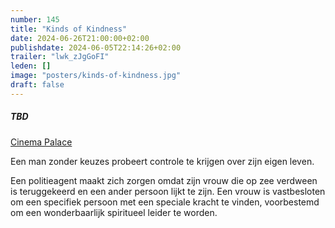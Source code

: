 ```yaml
---
number: 145
title: "Kinds of Kindness"
date: 2024-06-26T21:00:00+02:00
publishdate: 2024-06-05T22:14:26+02:00
trailer: "lwk_zJgGoFI"
leden: []
image: "posters/kinds-of-kindness.jpg"
draft: false
---
```


##### TBD

[Cinema Palace](https://cinema-palace.be/nl/film/kinds-kindness)

Een man zonder keuzes probeert controle te krijgen over zijn eigen leven.
<!--more-->
Een politieagent maakt zich zorgen omdat zijn vrouw die op zee
verdween is teruggekeerd en een ander persoon lijkt te zijn.
Een vrouw is vastbesloten om een specifiek persoon met een speciale
kracht te vinden, voorbestemd om een wonderbaarlijk spiritueel leider te worden.
